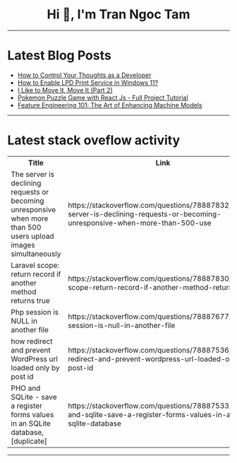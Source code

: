 <h1 align="center">Hi 👋, I'm Tran Ngoc Tam</h1>

---

# Latest Blog Posts 
<!-- BLOG-POST-LIST:START -->
- [How to Control Your Thoughts as a Developer](https://dev.to/thekarlesi/how-to-control-your-thoughts-as-a-developer-4a7j)
- [How to Enable LPD Print Service in Windows 11?](https://dev.to/winsides/how-to-enable-lpd-print-service-in-windows-11-g0l)
- [I Like to Move It, Move It &lpar;Part 2&rpar;](https://dev.to/nmiller15/i-like-to-move-it-move-it-part-2-4p12)
- [Pokemon Puzzle Game with React Js - Full Project Tutorial](https://dev.to/imrankh13332994/pokemon-puzzle-game-with-react-js-full-project-tutorial-14f8)
- [Feature Engineering 101: The Art of Enhancing Machine Models](https://dev.to/samtheanalyst/feature-engineering-101-the-art-of-enhancing-machine-models-31e)
<!-- BLOG-POST-LIST:END -->

---

# Latest stack oveflow activity
<table>
  <tr><th>Title</th><th>Link</th></tr>
  <!-- STACKOVERFLOW:START --><tr><td>The server is declining requests or becoming unresponsive when more than 500 users upload images simultaneously</td><td>https://stackoverflow.com/questions/78887832/the-server-is-declining-requests-or-becoming-unresponsive-when-more-than-500-use</td></tr><tr><td>Laravel scope: return record if another method returns true</td><td>https://stackoverflow.com/questions/78887830/laravel-scope-return-record-if-another-method-returns-true</td></tr><tr><td>Php session is NULL in another file</td><td>https://stackoverflow.com/questions/78887677/php-session-is-null-in-another-file</td></tr><tr><td>how redirect and prevent WordPress url loaded only by post id</td><td>https://stackoverflow.com/questions/78887536/how-redirect-and-prevent-wordpress-url-loaded-only-by-post-id</td></tr><tr><td>PHO and SQLite - save a register forms values in an SQLite database, [duplicate]</td><td>https://stackoverflow.com/questions/78887533/pho-and-sqlite-save-a-register-forms-values-in-an-sqlite-database</td></tr><!-- STACKOVERFLOW:END -->
</table>

---


